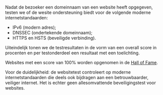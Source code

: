 Nadat de bezoeker een domeinnaam van een website heeft opgegeven, testen we of de wesite ondersteuning biedt voor de volgende moderne internetstandaarden:
* IPv6 (modern adres);
* DNSSEC (ondertekende domeinnaam);
* HTTPS en HSTS (beveiligde verbinding).

Uiteindelijk tonen we de testresultaten in de vorm van een overall score in procenten en per testonderdeel een resultaat met een toelichting. 

Websites met een score van 100% worden opgenomen in de [Hall of Fame](/halloffame/). 

Voor de duidelijkheid: de websitetest controleert op moderne internetstandaarden die deels ook bijdragen aan een betrouwbaarder, veiliger internet. Het is echter geen allesomvattende beveiligingstest voor websites.
